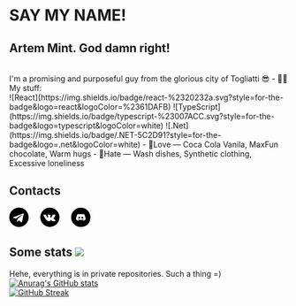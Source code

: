 # SAY MY NAME!
## Artem Mint. God damn right!
<br/>
I'm a promising and purposeful guy from the glorious city of Togliatti 😎
- 💪🏻My stuff: <br/>
![React](https://img.shields.io/badge/react-%2320232a.svg?style=for-the-badge&logo=react&logoColor=%2361DAFB) ![TypeScript](https://img.shields.io/badge/typescript-%23007ACC.svg?style=for-the-badge&logo=typescript&logoColor=white) ![.Net](https://img.shields.io/badge/.NET-5C2D91?style=for-the-badge&logo=.net&logoColor=white)
- 💖Love — Coca Cola Vanila, MaxFun chocolate, Warm hugs
- 🚫Hate — Wash dishes, Synthetic clothing, Excessive loneliness

## Contacts
[![Telegram](https://github.com/BlagoTema/Artem-Mint-Profile/blob/main/telegram-icon.png?raw=true)](https://t.me/artem_mint)  ᅠ [![VK](https://github.com/BlagoTema/Artem-Mint-Profile/blob/main/vk-icon.png?raw=true)](https://vk.com/artem_ancel)     ᅠ  [![Discord Server](https://github.com/BlagoTema/Artem-Mint-Profile/blob/main/discord-icon.png?raw=true)](https://discord.gg/VKgDQSfTns)

## Some stats ![](https://komarev.com/ghpvc/?username=BlagoTema)
Hehe, everything is in private repositories. Such a thing =) 
<br/>
[![Anurag's GitHub stats](https://github-readme-stats.vercel.app/api?username=BlagoTema&show_icons=true)](https://github.com/anuraghazra/github-readme-stats)
<br/>
[![GitHub Streak](https://github-readme-streak-stats.herokuapp.com/?user=BlagoTema)](https://git.io/streak-stats)
